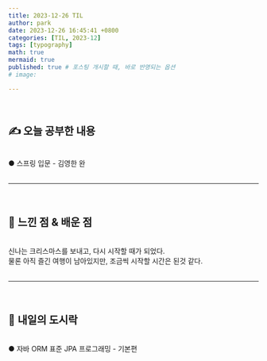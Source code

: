 ```yaml
---
title: 2023-12-26 TIL 
author: park
date: 2023-12-26 16:45:41 +0800
categories: [TIL, 2023-12]
tags: [typography]
math: true
mermaid: true
published: true # 포스팅 개시할 때, 바로 반영되는 옵션
# image: 

---
```


<br>

## ✍ 오늘 공부한 내용

<br>
● 스프링 입문 - 김영한 완<br>

<br>

---

<br>

## 🧠 느낀 점 & 배운 점 

<br>
신나는 크리스마스를 보내고, 다시 시작할 때가 되었다.<br>
물론 아직 즐긴 여행이 남아있지만, 조금씩 시작할 시간은 된것 같다.<br>
<br>

---

<br>

## 🍱 내일의 도시락

<br>
● 자바 ORM 표준 JPA 프로그래밍 - 기본편<br>
<br>
<br>